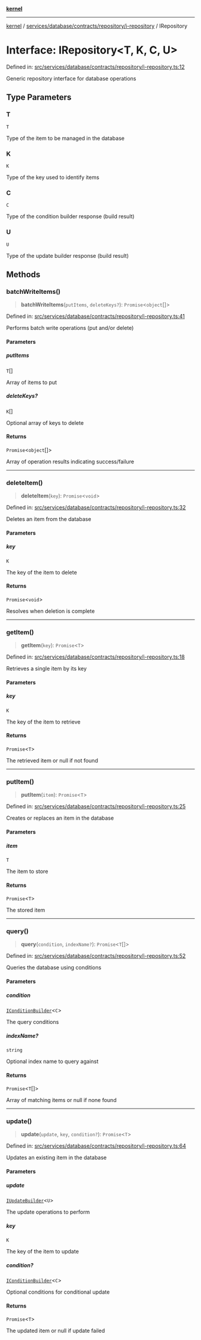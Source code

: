 [**kernel**](../../../../../../README.md)

***

[kernel](../../../../../../modules.md) / [services/database/contracts/repository/i-repository](../README.md) / IRepository

# Interface: IRepository\<T, K, C, U\>

Defined in: [src/services/database/contracts/repository/i-repository.ts:12](https://github.com/atolini/dyna-x/blob/9212a96a81963b1f87ab4e0a5690bd13f536ed17/src/services/database/contracts/repository/i-repository.ts#L12)

Generic repository interface for database operations

## Type Parameters

### T

`T`

Type of the item to be managed in the database

### K

`K`

Type of the key used to identify items

### C

`C`

Type of the condition builder response (build result)

### U

`U`

Type of the update builder response (build result)

## Methods

### batchWriteItems()

> **batchWriteItems**(`putItems`, `deleteKeys?`): `Promise`\<`object`[]\>

Defined in: [src/services/database/contracts/repository/i-repository.ts:41](https://github.com/atolini/dyna-x/blob/9212a96a81963b1f87ab4e0a5690bd13f536ed17/src/services/database/contracts/repository/i-repository.ts#L41)

Performs batch write operations (put and/or delete)

#### Parameters

##### putItems

`T`[]

Array of items to put

##### deleteKeys?

`K`[]

Optional array of keys to delete

#### Returns

`Promise`\<`object`[]\>

Array of operation results indicating success/failure

***

### deleteItem()

> **deleteItem**(`key`): `Promise`\<`void`\>

Defined in: [src/services/database/contracts/repository/i-repository.ts:32](https://github.com/atolini/dyna-x/blob/9212a96a81963b1f87ab4e0a5690bd13f536ed17/src/services/database/contracts/repository/i-repository.ts#L32)

Deletes an item from the database

#### Parameters

##### key

`K`

The key of the item to delete

#### Returns

`Promise`\<`void`\>

Resolves when deletion is complete

***

### getItem()

> **getItem**(`key`): `Promise`\<`T`\>

Defined in: [src/services/database/contracts/repository/i-repository.ts:18](https://github.com/atolini/dyna-x/blob/9212a96a81963b1f87ab4e0a5690bd13f536ed17/src/services/database/contracts/repository/i-repository.ts#L18)

Retrieves a single item by its key

#### Parameters

##### key

`K`

The key of the item to retrieve

#### Returns

`Promise`\<`T`\>

The retrieved item or null if not found

***

### putItem()

> **putItem**(`item`): `Promise`\<`T`\>

Defined in: [src/services/database/contracts/repository/i-repository.ts:25](https://github.com/atolini/dyna-x/blob/9212a96a81963b1f87ab4e0a5690bd13f536ed17/src/services/database/contracts/repository/i-repository.ts#L25)

Creates or replaces an item in the database

#### Parameters

##### item

`T`

The item to store

#### Returns

`Promise`\<`T`\>

The stored item

***

### query()

> **query**(`condition`, `indexName?`): `Promise`\<`T`[]\>

Defined in: [src/services/database/contracts/repository/i-repository.ts:52](https://github.com/atolini/dyna-x/blob/9212a96a81963b1f87ab4e0a5690bd13f536ed17/src/services/database/contracts/repository/i-repository.ts#L52)

Queries the database using conditions

#### Parameters

##### condition

[`IConditionBuilder`](../../../condition-builder/i-condition-builder/interfaces/IConditionBuilder.md)\<`C`\>

The query conditions

##### indexName?

`string`

Optional index name to query against

#### Returns

`Promise`\<`T`[]\>

Array of matching items or null if none found

***

### update()

> **update**(`update`, `key`, `condition?`): `Promise`\<`T`\>

Defined in: [src/services/database/contracts/repository/i-repository.ts:64](https://github.com/atolini/dyna-x/blob/9212a96a81963b1f87ab4e0a5690bd13f536ed17/src/services/database/contracts/repository/i-repository.ts#L64)

Updates an existing item in the database

#### Parameters

##### update

[`IUpdateBuilder`](../../../update-builder/i-update-builder/interfaces/IUpdateBuilder.md)\<`U`\>

The update operations to perform

##### key

`K`

The key of the item to update

##### condition?

[`IConditionBuilder`](../../../condition-builder/i-condition-builder/interfaces/IConditionBuilder.md)\<`C`\>

Optional conditions for conditional update

#### Returns

`Promise`\<`T`\>

The updated item or null if update failed

